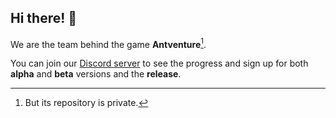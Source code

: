 ## Hi there! 👋

We are the team behind the game **Antventure**[^1].

You can join our [Discord server](https://discord.gg/7Mbc7Ab7ct) to see the progress and sign up for both **alpha** and **beta** versions and the **release**.

[^1]: But its repository is private.
